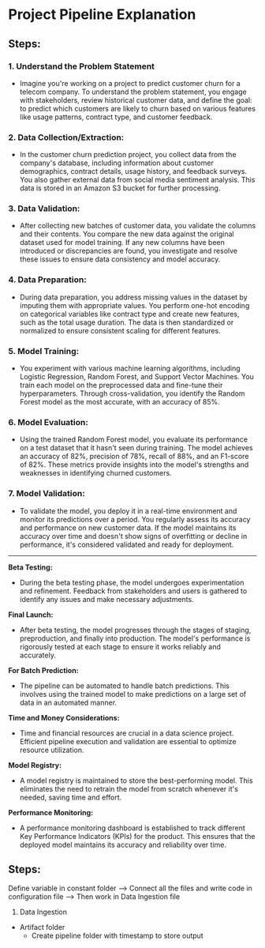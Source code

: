 # Project Pipeline Explanation

## Steps:

### 1. Understand the Problem Statement
- Imagine you're working on a project to predict customer churn for a telecom company. To understand the problem statement, you engage with stakeholders, review historical customer data, and define the goal: to predict which customers are likely to churn based on various features like usage patterns, contract type, and customer feedback.

### 2. Data Collection/Extraction:
- In the customer churn prediction project, you collect data from the company's database, including information about customer demographics, contract details, usage history, and feedback surveys. You also gather external data from social media sentiment analysis. This data is stored in an Amazon S3 bucket for further processing.

### 3. Data Validation:
- After collecting new batches of customer data, you validate the columns and their contents. You compare the new data against the original dataset used for model training. If any new columns have been introduced or discrepancies are found, you investigate and resolve these issues to ensure data consistency and model accuracy.

### 4. Data Preparation:
- During data preparation, you address missing values in the dataset by imputing them with appropriate values. You perform one-hot encoding on categorical variables like contract type and create new features, such as the total usage duration. The data is then standardized or normalized to ensure consistent scaling for different features.

### 5. Model Training:
- You experiment with various machine learning algorithms, including Logistic Regression, Random Forest, and Support Vector Machines. You train each model on the preprocessed data and fine-tune their hyperparameters. Through cross-validation, you identify the Random Forest model as the most accurate, with an accuracy of 85%.

### 6. Model Evaluation:
- Using the trained Random Forest model, you evaluate its performance on a test dataset that it hasn't seen during training. The model achieves an accuracy of 82%, precision of 78%, recall of 88%, and an F1-score of 82%. These metrics provide insights into the model's strengths and weaknesses in identifying churned customers.

### 7. Model Validation:
- To validate the model, you deploy it in a real-time environment and monitor its predictions over a period. You regularly assess its accuracy and performance on new customer data. If the model maintains its accuracy over time and doesn't show signs of overfitting or decline in performance, it's considered validated and ready for deployment.

----------------------------------------

**Beta Testing:**
- During the beta testing phase, the model undergoes experimentation and refinement. Feedback from stakeholders and users is gathered to identify any issues and make necessary adjustments.

**Final Launch:**
- After beta testing, the model progresses through the stages of staging, preproduction, and finally into production. The model's performance is rigorously tested at each stage to ensure it works reliably and accurately.

**For Batch Prediction:**
- The pipeline can be automated to handle batch predictions. This involves using the trained model to make predictions on a large set of data in an automated manner.

**Time and Money Considerations:**
- Time and financial resources are crucial in a data science project. Efficient pipeline execution and validation are essential to optimize resource utilization.

**Model Registry:**
- A model registry is maintained to store the best-performing model. This eliminates the need to retrain the model from scratch whenever it's needed, saving time and effort.

**Performance Monitoring:**
- A performance monitoring dashboard is established to track different Key Performance Indicators (KPIs) for the product. This ensures that the deployed model maintains its accuracy and reliability over time.

## Steps:
Define variable in constant folder --> Connect all the files and write code in configuration file --> Then work in Data Ingestion file
1. Data Ingestion

* Artifact folder
    - Create pipeline folder with timestamp to store output
